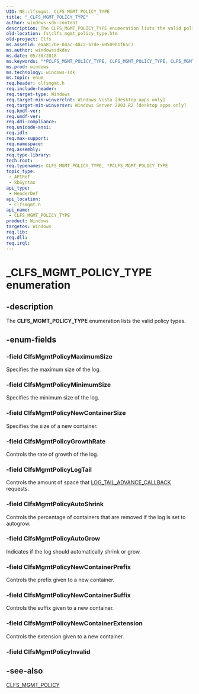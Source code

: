 ```yaml
---
UID: NE:clfsmgmt._CLFS_MGMT_POLICY_TYPE
title: "_CLFS_MGMT_POLICY_TYPE"
author: windows-sdk-content
description: The CLFS_MGMT_POLICY_TYPE enumeration lists the valid policy types.
old-location: fs\clfs_mgmt_policy_type.htm
old-project: Clfs
ms.assetid: eaa817be-04ac-48c2-b7de-60509b1f65c7
ms.author: windowssdkdev
ms.date: 05/30/2018
ms.keywords: "*PCLFS_MGMT_POLICY_TYPE, CLFS_MGMT_POLICY_TYPE, CLFS_MGMT_POLICY_TYPE enumeration [Files], ClfsMgmtPolicyAutoGrow, ClfsMgmtPolicyAutoShrink, ClfsMgmtPolicyGrowthRate, ClfsMgmtPolicyLogTail, ClfsMgmtPolicyMaximumSize, ClfsMgmtPolicyMinimumSize, ClfsMgmtPolicyNewContainerExtension, ClfsMgmtPolicyNewContainerPrefix, ClfsMgmtPolicyNewContainerSize, ClfsMgmtPolicyNewContainerSuffix, PCLFS_MGMT_POLICY_TYPE, PCLFS_MGMT_POLICY_TYPE enumeration pointer [Files], _CLFS_MGMT_POLICY_TYPE, clfsmgmt/CLFS_MGMT_POLICY_TYPE, clfsmgmt/ClfsMgmtPolicyAutoGrow, clfsmgmt/ClfsMgmtPolicyAutoShrink, clfsmgmt/ClfsMgmtPolicyGrowthRate, clfsmgmt/ClfsMgmtPolicyLogTail, clfsmgmt/ClfsMgmtPolicyMaximumSize, clfsmgmt/ClfsMgmtPolicyMinimumSize, clfsmgmt/ClfsMgmtPolicyNewContainerExtension, clfsmgmt/ClfsMgmtPolicyNewContainerPrefix, clfsmgmt/ClfsMgmtPolicyNewContainerSize, clfsmgmt/ClfsMgmtPolicyNewContainerSuffix, clfsmgmt/PCLFS_MGMT_POLICY_TYPE, fs.clfs_mgmt_policy_type"
ms.prod: windows
ms.technology: windows-sdk
ms.topic: enum
req.header: clfsmgmt.h
req.include-header: 
req.target-type: Windows
req.target-min-winverclnt: Windows Vista [desktop apps only]
req.target-min-winversvr: Windows Server 2003 R2 [desktop apps only]
req.kmdf-ver: 
req.umdf-ver: 
req.ddi-compliance: 
req.unicode-ansi: 
req.idl: 
req.max-support: 
req.namespace: 
req.assembly: 
req.type-library: 
tech.root: 
req.typenames: CLFS_MGMT_POLICY_TYPE, *PCLFS_MGMT_POLICY_TYPE
topic_type:
 - APIRef
 - kbSyntax
api_type:
 - HeaderDef
api_location:
 - Clfsmgmt.h
api_name:
 - CLFS_MGMT_POLICY_TYPE
product: Windows
targetos: Windows
req.lib: 
req.dll: 
req.irql: 
---
```


# _CLFS_MGMT_POLICY_TYPE enumeration


## -description


The <b>CLFS_MGMT_POLICY_TYPE</b> enumeration lists the valid policy types.


## -enum-fields




### -field ClfsMgmtPolicyMaximumSize

Specifies the maximum size of the log.


### -field ClfsMgmtPolicyMinimumSize

Specifies the minimum size of the log.


### -field ClfsMgmtPolicyNewContainerSize

Specifies the size of a new container.


### -field ClfsMgmtPolicyGrowthRate

Controls the rate of growth of the log. 


### -field ClfsMgmtPolicyLogTail

Controls the amount of space that   <a href="https://msdn.microsoft.com/dfa64e5e-55ef-4102-90d5-104b1a624267">LOG_TAIL_ADVANCE_CALLBACK</a> requests.


### -field ClfsMgmtPolicyAutoShrink

Controls the percentage of containers that are removed if the log is set to autogrow.


### -field ClfsMgmtPolicyAutoGrow

Indicates if the log should automatically shrink or grow.


### -field ClfsMgmtPolicyNewContainerPrefix

Controls the prefix given to a new container.


### -field ClfsMgmtPolicyNewContainerSuffix

Controls the suffix given to a new container.


### -field ClfsMgmtPolicyNewContainerExtension

Controls the extension given to a new container.


### -field ClfsMgmtPolicyInvalid




## -see-also




<a href="https://msdn.microsoft.com/library/windows/hardware/ff541842">CLFS_MGMT_POLICY</a>
 

 

